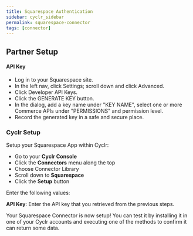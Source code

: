 ```yaml
---
title: Squarespace Authentication
sidebar: cyclr_sidebar
permalink: squarespace-connector
tags: [connector]
---
```


## Partner Setup

#### API Key
*   Log in to your Squarespace site.
*   In the left nav, click Settings; scroll down and click Advanced.
*   Click Developer API Keys.
*   Click the GENERATE KEY button.
*   In the dialog, add a key name under "KEY NAME", select one or more Commerce APIs under "PERMISSIONS" and permission level.
*   Record the generated key in a safe and secure place.

### Cyclr Setup

Setup your Squarespace App within Cyclr:

*   Go to your **Cyclr Console**
*   Click the **Connectors** menu along the top
*   Choose Connector Library
*   Scroll down to **Squarespace**
*   Click the **Setup** button

Enter the following values:

**API Key**: Enter the API key that you retrieved from the previous steps.


Your Squarespace Connector is now setup! You can test it by installing it in one of your Cyclr accounts and executing one of the methods to confirm it can return some data.
